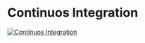 # Continuos Integration
[![Continuos Integration](https://github.com/SLearnTribe/learntribe-model/actions/workflows/maven.yml/badge.svg?branch=main)](https://github.com/SLearnTribe/learntribe-model/actions/workflows/maven.yml)
